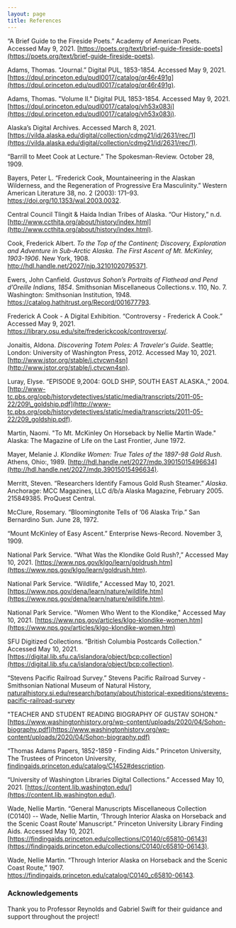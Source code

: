 ```yaml
---
layout: page
title: References
---
```


“A Brief Guide to the Fireside Poets.” Academy of American Poets. Accessed May 9, 2021. [https://poets.org/text/brief-guide-fireside-poets](https://poets.org/text/brief-guide-fireside-poets).

 Adams, Thomas. “Journal.” Digital PUL, 1853-1854. Accessed May 9, 2021.[https://dpul.princeton.edu/pudl0017/catalog/qr46r491g](https://dpul.princeton.edu/pudl0017/catalog/qr46r491g).
 
 Adams, Thomas. "Volume II." Digital PUL 1853-1854. Accessed May 9, 2021.[https://dpul.princeton.edu/pudl0017/catalog/vh53x083j](https://dpul.princeton.edu/pudl0017/catalog/vh53x083j).

Alaska’s Digital Archives. Accessed March 8, 2021. [https://vilda.alaska.edu/digital/collection/cdmg21/id/2631/rec/1](https://vilda.alaska.edu/digital/collection/cdmg21/id/2631/rec/1).

“Barrill to Meet Cook at Lecture.” The Spokesman-Review. October 28, 1909. 

Bayers, Peter L. “Frederick Cook, Mountaineering in the Alaskan Wilderness, and the Regeneration of Progressive Era Masculinity.” Western American Literature 38, no. 2 (2003): 171–93. <https://doi.org/10.1353/wal.2003.0032>.

Central Council Tlingit & Haida Indian Tribes of Alaska. “Our History,” n.d. [http://www.ccthita.org/about/history/index.html](http://www.ccthita.org/about/history/index.html).

Cook, Frederick Albert. _To the Top of the Continent; Discovery, Exploration and Adventure in Sub-Arctic Alaska. The First Ascent of Mt. McKinley, 1903-1906_. New York, 1908. <http://hdl.handle.net/2027/njp.32101020795371>.

Ewers, John Canfield. _Gustavus Sohon’s Portraits of Flathead and Pend d’Oreille Indians, 1854_. Smithsonian Miscellaneous Collections.v. 110, No. 7. Washington: Smithsonian Institution, 1948. <https://catalog.hathitrust.org/Record/001677793>.

Frederick A Cook - A Digital Exhibition. “Controversy - Frederick A Cook.” Accessed May 9, 2021. <https://library.osu.edu/site/frederickcook/controversy/>.

Jonaitis, Aldona. _Discovering Totem Poles: A Traveler's Guide_. Seattle; London: University of Washington Press, 2012. Accessed May 10, 2021. [http://www.jstor.org/stable/j.ctvcwn4sn](http://www.jstor.org/stable/j.ctvcwn4sn).

Luray, Elyse. “EPISODE 9,2004: GOLD SHIP, SOUTH EAST ALASKA.,” 2004.[http://www-tc.pbs.org/opb/historydetectives/static/media/transcripts/2011-05-22/209\_goldship.pdf](http://www-tc.pbs.org/opb/historydetectives/static/media/transcripts/2011-05-22/209_goldship.pdf).

Martin, Naomi. "To Mt. McKinley On Horseback by Nellie Martin Wade." Alaska: The Magazine of Life on the Last Frontier, June 1972.

Mayer, Melanie J. _Klondike Women: True Tales of the 1897-98 Gold Rush_. Athens, Ohio:, 1989. [http://hdl.handle.net/2027/mdp.39015015496634](http://hdl.handle.net/2027/mdp.39015015496634).

Merritt, Steven. “Researchers Identify Famous Gold Rush Steamer.” _Alaska_. Anchorage: MCC Magazines, LLC d/b/a Alaska Magazine, February 2005. 215849385. ProQuest Central.

McClure, Rosemary. “Bloomingtonite Tells of ’06 Alaska Trip.” San Bernardino Sun. June 28, 1972.

“Mount McKinley of Easy Ascent.” Enterprise News-Record. November 3, 1909.

National Park Service. “What Was the Klondike Gold Rush?,” Accessed May 10, 2021. [https://www.nps.gov/klgo/learn/goldrush.htm](https://www.nps.gov/klgo/learn/goldrush.htm).

National Park Service. “Wildlife,” Accessed May 10, 2021. [https://www.nps.gov/dena/learn/nature/wildlife.htm](https://www.nps.gov/dena/learn/nature/wildlife.htm).

National Park Service. "Women Who Went to the Klondike," Accessed May 10, 2021. [https://www.nps.gov/articles/klgo-klondike-women.htm](https://www.nps.gov/articles/klgo-klondike-women.htm)

SFU Digitized Collections. “British Columbia Postcards Collection.” Accessed May 10, 2021. [https://digital.lib.sfu.ca/islandora/object/bcp:collection](https://digital.lib.sfu.ca/islandora/object/bcp:collection).

“Stevens Pacific Railroad Survey.” Stevens Pacific Railroad Survey - Smithsonian National Museum of Natural History, [naturalhistory.si.edu/research/botany/about/historical-expeditions/stevens-pacific-railroad-survey](naturalhistory.si.edu/research/botany/about/historical-expeditions/stevens-pacific-railroad-survey)

"TEACHER AND STUDENT READING BIOGRAPHY OF GUSTAV SOHON." [https://www.washingtonhistory.org/wp-content/uploads/2020/04/Sohon-biography.pdf](https://www.washingtonhistory.org/wp-content/uploads/2020/04/Sohon-biography.pdf)

“Thomas Adams Papers, 1852-1859 - Finding Aids.” Princeton University, The Trustees of Princeton University, [findingaids.princeton.edu/catalog/C1452#description](findingaids.princeton.edu/catalog/C1452#description).

“University of Washington Libraries Digital Collections.” Accessed May 10, 2021. [https://content.lib.washington.edu/](https://content.lib.washington.edu/).

Wade, Nellie Martin. “General Manuscripts Miscellaneous Collection (C0140) -- Wade, Nellie Martin, ‘Through Interior Alaska on Horseback and the Scenic Coast Route’ Manuscript.” Princeton University Library Finding Aids. Accessed May 10, 2021. [https://findingaids.princeton.edu/collections/C0140/c65810-06143](https://findingaids.princeton.edu/collections/C0140/c65810-06143).

Wade, Nellie Martin. “Through Interior Alaska on Horseback and the Scenic Coast Route,” 1907. https://findingaids.princeton.edu/catalog/C0140_c65810-06143.


### Acknowledgements

Thank you to Professor Reynolds and Gabriel Swift for their guidance and support throughout the project!
